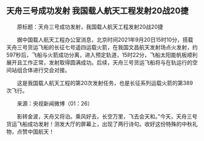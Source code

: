 ## 天舟三号成功发射 我国载人航天工程发射20战20捷
　　原标题：天舟三号成功发射，我国载人航天工程发射20战20捷

　　据中国载人航天工程办公室消息，北京时间2021年9月20日15时10分，搭载天舟三号货运飞船的长征七号遥四运载火箭，在我国文昌航天发射场点火发射，约597秒后，飞船与火箭成功分离，进入预定轨道，15时22分，飞船太阳能帆板顺利展开且工作正常，发射取得圆满成功。后续，天舟三号货运飞船将与在轨运行的空间站组合体进行交会对接。

　　这是我国载人航天工程的第20次发射任务，也是长征系列运载火箭的第389次飞行。

　　来源：央视新闻微博（01：26）

　　影转金波，天舟又将泊。乘风好去，长空万里，飞去会天和。”今天，天舟三号货运飞船成功发射！测发大厅的屏幕上，出现了两行诗句。收好这份特殊的中秋礼物，点赞中国航天！

